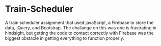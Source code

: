 # Train-Scheduler

A train scheduler assignment that used javaScript, a Firebase to store the data, jQuery, and Bootstrap. The challange on this was one is frustrating in hindsight, but getting the code to contact correctly with Firebase was the biggest obstacle in getting everything to function properly. 
